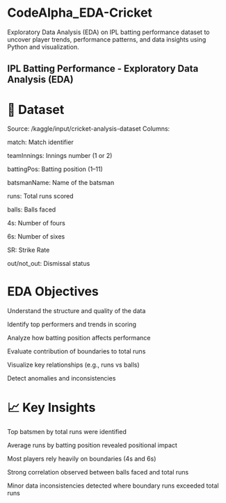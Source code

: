 # CodeAlpha_EDA-Cricket
Exploratory Data Analysis (EDA) on IPL batting performance dataset to uncover player trends, performance patterns, and data insights using Python and visualization.
## IPL Batting Performance - Exploratory Data Analysis (EDA)
# 📌 Dataset
Source: /kaggle/input/cricket-analysis-dataset
Columns:

match: Match identifier

teamInnings: Innings number (1 or 2)

battingPos: Batting position (1–11)

batsmanName: Name of the batsman

runs: Total runs scored

balls: Balls faced

4s: Number of fours

6s: Number of sixes

SR: Strike Rate

out/not_out: Dismissal status

# EDA Objectives
Understand the structure and quality of the data

Identify top performers and trends in scoring

Analyze how batting position affects performance

Evaluate contribution of boundaries to total runs

Visualize key relationships (e.g., runs vs balls)

Detect anomalies and inconsistencies

# 📈 Key Insights
Top batsmen by total runs were identified

Average runs by batting position revealed positional impact

Most players rely heavily on boundaries (4s and 6s)

Strong correlation observed between balls faced and total runs

Minor data inconsistencies detected where boundary runs exceeded total runs








